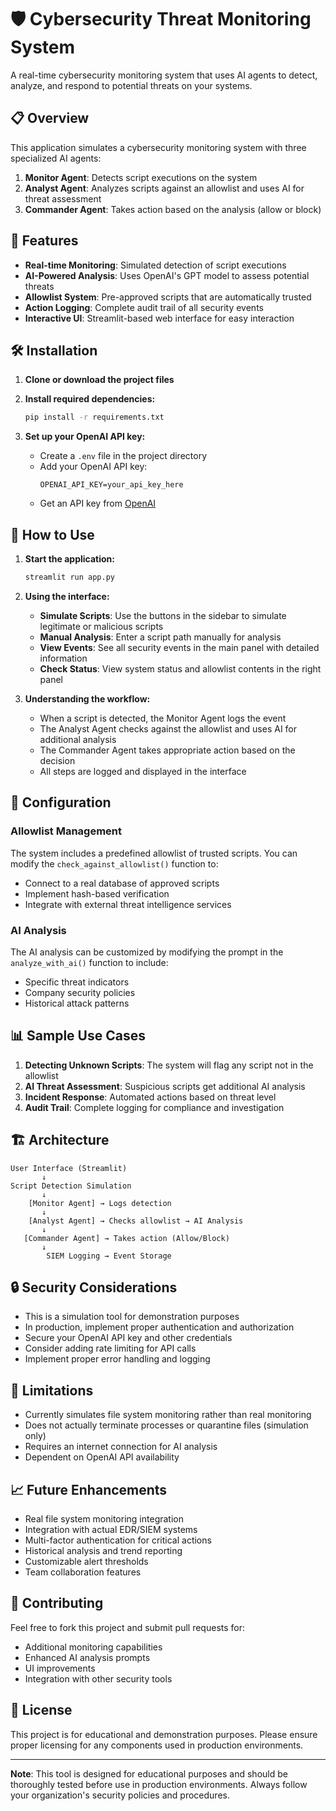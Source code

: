 # 🛡️ Cybersecurity Threat Monitoring System

A real-time cybersecurity monitoring system that uses AI agents to detect, analyze, and respond to potential threats on your systems.

## 📋 Overview

This application simulates a cybersecurity monitoring system with three specialized AI agents:

1. **Monitor Agent**: Detects script executions on the system
2. **Analyst Agent**: Analyzes scripts against an allowlist and uses AI for threat assessment
3. **Commander Agent**: Takes action based on the analysis (allow or block)

## 🚀 Features

- **Real-time Monitoring**: Simulated detection of script executions
- **AI-Powered Analysis**: Uses OpenAI's GPT model to assess potential threats
- **Allowlist System**: Pre-approved scripts that are automatically trusted
- **Action Logging**: Complete audit trail of all security events
- **Interactive UI**: Streamlit-based web interface for easy interaction

## 🛠️ Installation

1. **Clone or download the project files**

2. **Install required dependencies:**
   ```bash
   pip install -r requirements.txt
   ```

3. **Set up your OpenAI API key:**
   - Create a `.env` file in the project directory
   - Add your OpenAI API key:
     ```
     OPENAI_API_KEY=your_api_key_here
     ```
   - Get an API key from [OpenAI](https://platform.openai.com/)

## 🎯 How to Use

1. **Start the application:**
   ```bash
   streamlit run app.py
   ```

2. **Using the interface:**
   - **Simulate Scripts**: Use the buttons in the sidebar to simulate legitimate or malicious scripts
   - **Manual Analysis**: Enter a script path manually for analysis
   - **View Events**: See all security events in the main panel with detailed information
   - **Check Status**: View system status and allowlist contents in the right panel

3. **Understanding the workflow:**
   - When a script is detected, the Monitor Agent logs the event
   - The Analyst Agent checks against the allowlist and uses AI for additional analysis
   - The Commander Agent takes appropriate action based on the decision
   - All steps are logged and displayed in the interface

## 🔧 Configuration

### Allowlist Management
The system includes a predefined allowlist of trusted scripts. You can modify the `check_against_allowlist()` function to:
- Connect to a real database of approved scripts
- Implement hash-based verification
- Integrate with external threat intelligence services

### AI Analysis
The AI analysis can be customized by modifying the prompt in the `analyze_with_ai()` function to include:
- Specific threat indicators
- Company security policies
- Historical attack patterns

## 📊 Sample Use Cases

1. **Detecting Unknown Scripts**: The system will flag any script not in the allowlist
2. **AI Threat Assessment**: Suspicious scripts get additional AI analysis
3. **Incident Response**: Automated actions based on threat level
4. **Audit Trail**: Complete logging for compliance and investigation

## 🏗️ Architecture

```
User Interface (Streamlit)
       ↓
Script Detection Simulation
       ↓
    [Monitor Agent] → Logs detection
       ↓
    [Analyst Agent] → Checks allowlist → AI Analysis
       ↓
   [Commander Agent] → Takes action (Allow/Block)
       ↓
        SIEM Logging → Event Storage
```

## 🔒 Security Considerations

- This is a simulation tool for demonstration purposes
- In production, implement proper authentication and authorization
- Secure your OpenAI API key and other credentials
- Consider adding rate limiting for API calls
- Implement proper error handling and logging

## 🚨 Limitations

- Currently simulates file system monitoring rather than real monitoring
- Does not actually terminate processes or quarantine files (simulation only)
- Requires an internet connection for AI analysis
- Dependent on OpenAI API availability

## 📈 Future Enhancements

- Real file system monitoring integration
- Integration with actual EDR/SIEM systems
- Multi-factor authentication for critical actions
- Historical analysis and trend reporting
- Customizable alert thresholds
- Team collaboration features

## 🤝 Contributing

Feel free to fork this project and submit pull requests for:
- Additional monitoring capabilities
- Enhanced AI analysis prompts
- UI improvements
- Integration with other security tools

## 📄 License

This project is for educational and demonstration purposes. Please ensure proper licensing for any components used in production environments.

---

**Note**: This tool is designed for educational purposes and should be thoroughly tested before use in production environments. Always follow your organization's security policies and procedures.
